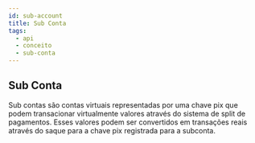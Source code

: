 ```yaml
---
id: sub-account
title: Sub Conta
tags:
  - api
  - conceito
  - sub-conta
---
```


## Sub Conta

Sub contas são contas virtuais representadas por uma chave pix que podem transacionar virtualmente valores através do sistema de split de pagamentos. Esses valores podem ser convertidos em transações reais através do saque para a chave pix registrada para a subconta.


